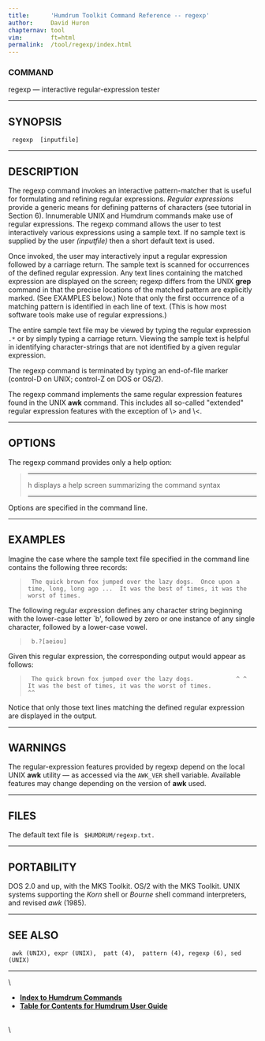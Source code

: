 ```yaml
---
title:		'Humdrum Toolkit Command Reference -- regexp'
author:		David Huron
chapternav:	tool
vim:		ft=html
permalink:	/tool/regexp/index.html
---
```



### COMMAND

<span class="tool">regexp</span> &mdash; interactive regular-expression tester

------------------------------------------------------------------------

## SYNOPSIS ##

` regexp  [inputfile]`

------------------------------------------------------------------------

## DESCRIPTION ##

The <span class="tool">regexp</span> command invokes an interactive pattern-matcher that is
useful for formulating and refining regular expressions. *Regular
expressions* provide a generic means for defining patterns of characters
(see tutorial in Section 6). Innumerable UNIX and Humdrum commands make
use of regular expressions. The <span class="tool">regexp</span> command allows the user to
test interactively various expressions using a sample text. If no sample
text is supplied by the user *(inputfile)* then a short default text is
used.

Once invoked, the user may interactively input a regular expression
followed by a carriage return. The sample text is scanned for
occurrences of the defined regular expression. Any text lines containing
the matched expression are displayed on the screen; <span class="tool">regexp</span> differs
from the UNIX **grep** command in that the precise locations of the
matched pattern are explicitly marked. (See EXAMPLES below.) Note that
only the first occurrence of a matching pattern is identified in each
line of text. (This is how most software tools make use of regular
expressions.)

The entire sample text file may be viewed by typing the regular
expression `.*` or by simply typing a carriage return. Viewing the
sample text is helpful in identifying character-strings that are not
identified by a given regular expression.

The <span class="tool">regexp</span> command is terminated by typing an end-of-file marker
(control-D on UNIX; control-Z on DOS or OS/2).

The <span class="tool">regexp</span> command implements the same regular expression features
found in the UNIX **awk** command. This includes all so-called
\"extended\" regular expression features with the exception of \\\> and
\\\<.

------------------------------------------------------------------------

## OPTIONS ##

The <span class="tool">regexp</span> command provides only a help option:

>   -------- -------------------------------------------------------
>   <span class="option">h</span>   displays a help screen summarizing the command syntax
>   -------- -------------------------------------------------------
>
Options are specified in the command line.

------------------------------------------------------------------------

## EXAMPLES ##

Imagine the case where the sample text file specified in the command
line contains the following three records:

> ` The quick brown fox jumped over the lazy dogs.  Once upon a time, long, long ago ...  It was the best of times, it was the worst of times.`

The following regular expression defines any character string beginning
with the lower-case letter \`b\', followed by zero or one instance of
any single character, followed by a lower-case vowel.

> ` b.?[aeiou]`

Given this regular expression, the corresponding output would appear as
follows:

> ` The quick brown fox jumped over the lazy dogs.            ^ ^  It was the best of times, it was the worst of times.             ^^`

Notice that only those text lines matching the defined regular
expression are displayed in the output.

------------------------------------------------------------------------

## WARNINGS ##

The regular-expression features provided by <span class="tool">regexp</span> depend on the
local UNIX **awk** utility &mdash; as accessed via the `AWK_VER` shell
variable. Available features may change depending on the version of
**awk** used.

------------------------------------------------------------------------

## FILES ##

The default text file is ` $HUMDRUM/regexp.txt.`

------------------------------------------------------------------------

## PORTABILITY ##

DOS 2.0 and up, with the MKS Toolkit. OS/2 with the MKS Toolkit. UNIX
systems supporting the *Korn* shell or *Bourne* shell command
interpreters, and revised *awk* (1985).

------------------------------------------------------------------------

## SEE ALSO ##

` awk (UNIX), expr (UNIX),  patt (4),  pattern (4), regexp (6), sed (UNIX)`

------------------------------------------------------------------------

\

-   [**Index to Humdrum Commands**](../commands.toc.html)
-   [**Table for Contents for Humdrum User Guide**](../guide.toc.html)

\
\
